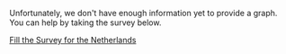 


Unfortunately, we don't have enough information yet to provide a graph. You can help by taking the survey below.

[Fill the Survey for the Netherlands](https://tinyurl.com/coronasurveysnetherlands)



